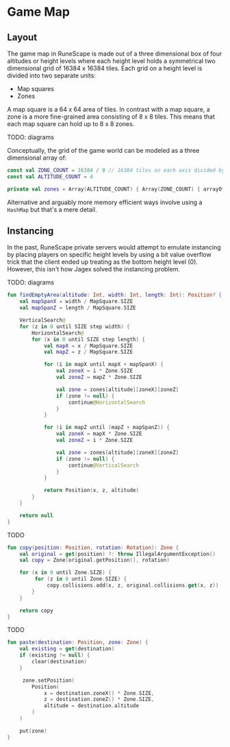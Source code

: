 # Game Map

## Layout

The game map in RuneScape is made out of a three dimensional box of four altitudes or height levels where each height level holds a symmetrical two dimensional grid of 16384 x 16384 tiles. Each grid on a height level is divided into two separate units:

- Map squares
- Zones

A map square is a 64 x 64 area of tiles. In contrast with a map square, a zone is a more fine-grained area consisting of 8 x 8 tiles. This means that each map square can hold up to 8 x 8 zones.

TODO: diagrams

Conceptually, the grid of the game world can be modeled as a three dimensional array of:

```kotlin
const val ZONE_COUNT = 16384 / 8 // 16384 tiles on each axis divided by 8 tiles per zone
const val ALTITUDE_COUNT = 4

private val zones = Array(ALTITUDE_COUNT) { Array(ZONE_COUNT) { arrayOfNulls<Zone?>(ZONE_COUNT) } }
```

Alternative and arguably more memory efficient ways involve using a `HashMap` but that's a mere detail.

## Instancing

In the past, RuneScape private servers would attempt to emulate instancing by placing players on specific height levels by using a bit value overflow trick that the client ended up treating as the bottom height level (0). However, this isn't how Jagex solved the instancing problem.

TODO: diagrams

```kotlin
fun findEmptyArea(altitude: Int, width: Int, length: Int): Position? {
    val mapSpanX = width / MapSquare.SIZE
    val mapSpanZ = length / MapSquare.SIZE

    VerticalSearch@
    for (z in 0 until SIZE step width) {
        HorizontalSearch@
        for (x in 0 until SIZE step length) {
            val mapX = x / MapSquare.SIZE
            val mapZ = z / MapSquare.SIZE

            for (i in mapX until mapX + mapSpanX) {
                val zoneX = i * Zone.SIZE
                val zoneZ = mapZ * Zone.SIZE

                val zone = zones[altitude][zoneX][zoneZ]
                if (zone != null) {
                    continue@HorizontalSearch
                }
            }

            for (i in mapZ until (mapZ + mapSpanZ)) {
                val zoneX = mapX * Zone.SIZE
                val zoneZ = i * Zone.SIZE

                val zone = zones[altitude][zoneX][zoneZ]
                if (zone != null) {
                    continue@VerticalSearch
                }
            }

            return Position(x, z, altitude)
        }
    }

    return null
}
```

TODO

```kotlin
fun copy(position: Position, rotation: Rotation): Zone {
    val original = get(position) ?: throw IllegalArgumentException()
    val copy = Zone(original.getPosition(), rotation)

    for (x in 0 until Zone.SIZE) {
         for (z in 0 until Zone.SIZE) {
             copy.collisions.add(x, z, original.collisions.get(x, z))
        }
    }

    return copy
}
```

TODO

```kotlin
fun paste(destination: Position, zone: Zone) {
    val existing = get(destination)
    if (existing != null) {
        clear(destination)
    }

     zone.setPosition(
        Position(
            x = destination.zoneX() * Zone.SIZE,
            z = destination.zoneZ() * Zone.SIZE,
            altitude = destination.altitude
        )
    )

    put(zone)
}
```

